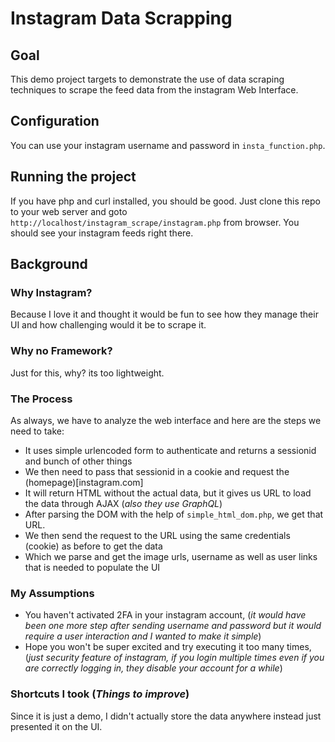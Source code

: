 # Instagram Data Scrapping

## Goal
This demo project targets to demonstrate the use of data scraping techniques to scrape the feed data from the instagram Web Interface.

## Configuration
You can use your instagram username and password in `insta_function.php`.

## Running the project
If you have php and curl installed, you should be good. Just clone this repo to your web server and goto `http://localhost/instagram_scrape/instagram.php` from browser. You should see your instagram feeds right there.

## Background

### Why Instagram?
Because I love it and thought it would be fun to see how they manage their UI and how challenging would it be to scrape it.

### Why no Framework?
Just for this, why? its too lightweight.

### The Process    
As always, we have to analyze the web interface and here are the steps we need to take:
- It uses simple urlencoded form to authenticate and returns a sessionid and bunch of other things
- We then need to pass that sessionid in a cookie and request the (homepage)[instagram.com]
- It will return HTML without the actual data, but it gives us URL to load the data through AJAX (_also they use GraphQL_)
- After parsing the DOM with the help of `simple_html_dom.php`, we get that URL.
- We then send the request to the URL using the same credentials (cookie) as before to get the data
- Which we parse and get the image urls, username as well as user links that is needed to populate the UI

### My Assumptions
- You haven't activated 2FA in your instagram account, (_it would have been one more step after sending username and password but it would require a user interaction and I wanted to make it simple_)
- Hope you won't be super excited and try executing it too many times, (_just security feature of instagram, if you login multiple times even if you are correctly logging in, they disable your account for a while_)

### Shortcuts I took (_Things to improve_)
Since it is just a demo, I didn't actually store the data anywhere instead just presented it on the UI.
